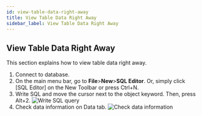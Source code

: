 ```yaml
---
id: view-table-data-right-away
title: View Table Data Right Away
sidebar_label: View Table Data Right Away
---
```


## View Table Data Right Away

This section explains how to view table data right away.

1. Connect to database.
2. On the main menu bar, go to **File**>**New**>**SQL Editor**. Or, simply click [SQL Editor] on the New Toolbar or press Ctrl+N.
3. Write SQL and move the cursor next to the object keyword. Then, press Alt+2.
![Write SQL query](https://s3.ap-northeast-2.amazonaws.com/sqlgate-manual-content/7D1AC4B0379DAE33202ED7439F4F2A4E.jpg)
4. Check data information on Data tab.
![Check data information](https://s3.ap-northeast-2.amazonaws.com/sqlgate-manual-content/F08C63362C2E95C75BBE61A8FA7EE06C.jpg)
